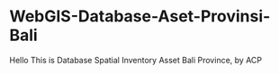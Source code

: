 # WebGIS-Database-Aset-Provinsi-Bali
Hello This is Database Spatial Inventory Asset Bali Province, by ACP

